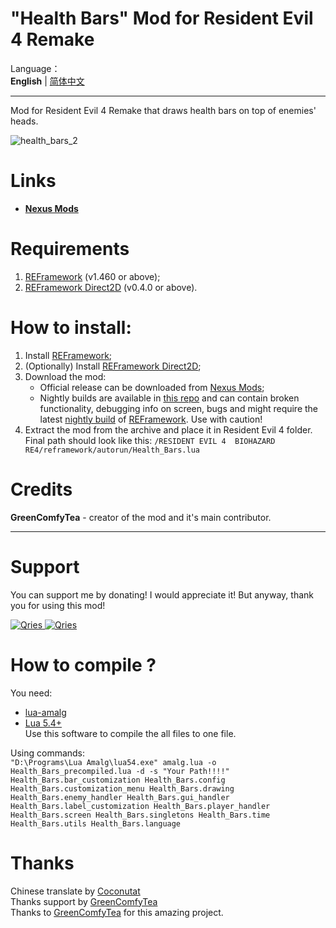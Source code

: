 # "Health Bars" Mod for Resident Evil 4 Remake

Language：  
**English** | [简体中文](README_CN.md) 

***

Mod for Resident Evil 4 Remake that draws health bars on top of enemies' heads.

![health_bars_2](https://user-images.githubusercontent.com/30152047/226180919-2ddaacc2-f8c7-4688-8ec0-1958da87f91a.png)


# Links
* **[Nexus Mods](https://www.nexusmods.com/residentevil42023/mods/84)**

# Requirements
1. [REFramework](https://www.nexusmods.com/residentevil42023/mods/12) (v1.460 or above);
2. [REFramework Direct2D](https://www.nexusmods.com/residentevil42023/mods/83) (v0.4.0 or above).

# How to install:
1. Install [REFramework](https://www.nexusmods.com/residentevil42023/mods/12);
2. (Optionally) Install [REFramework Direct2D](https://www.nexusmods.com/residentevil42023/mods/83);
3. Download the mod:
    * Official release can be downloaded from [Nexus Mods](https://www.nexusmods.com/residentevil42023/mods/84);
    * Nightly builds are available in [this repo](https://github.com/GreenComfyTea/RE4-Health-Bars) and can contain broken functionality, debugging info on screen, bugs and might require the latest [nightly build](https://github.com/praydog/REFramework-nightly/releases) of [REFramework](https://www.nexusmods.com/residentevil42023/mods/12). Use with caution!
4. Extract the mod from the archive and place it in Resident Evil 4 folder. Final path should look like this: `/RESIDENT EVIL 4  BIOHAZARD RE4/reframework/autorun/Health_Bars.lua`

# Credits
**GreenComfyTea** - creator of the mod and it's main contributor.
  
***
# Support

You can support me by donating! I would appreciate it! But anyway, thank you for using this mod!

 <a href="https://streamelements.com/greencomfytea/tip">
  <img alt="Qries" src="https://panels.twitch.tv/panel-48897356-image-c6155d48-b689-4240-875c-f3141355cb56">
</a>
<a href="https://ko-fi.com/greencomfytea">
  <img alt="Qries" src="https://panels.twitch.tv/panel-48897356-image-c2fcf835-87e4-408e-81e8-790789c7acbc">
</a>

# How to compile ?
You need: 
+ [lua-amalg](https://github.com/siffiejoe/lua-amalg)    
+ [Lua 5.4+](https://www.lua.org/)  
Use this software to compile the all files to one file.  
  
Using commands:  
`"D:\Programs\Lua Amalg\lua54.exe" amalg.lua -o Health_Bars_precompiled.lua -d -s "Your Path!!!!" Health_Bars.bar_customization Health_Bars.config Health_Bars.customization_menu Health_Bars.drawing Health_Bars.enemy_handler Health_Bars.gui_handler Health_Bars.label_customization Health_Bars.player_handler Health_Bars.screen Health_Bars.singletons Health_Bars.time Health_Bars.utils Health_Bars.language`  
  
# Thanks  
Chinese translate by [Coconutat](https://github.com/Coconutat)  
Thanks support by [GreenComfyTea](https://github.com/GreenComfyTea)    
Thanks to [GreenComfyTea](https://github.com/GreenComfyTea) for this amazing project.  
